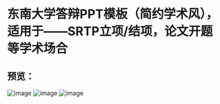 # 东南大学答辩PPT模板（简约学术风），适用于——SRTP立项/结项，论文开题等学术场合
## 预览：
![image](https://github.com/CeylanLiu/Southeast-University-PPT-Template/assets/121714461/5cb77037-2ec6-4d05-a7e9-9a85fe33e72a)
![image](https://github.com/CeylanLiu/Southeast-University-PPT-Template/assets/121714461/fff2c812-118c-445f-9981-e24bf3f4f398)
![image](https://github.com/CeylanLiu/Southeast-University-PPT-Template/assets/121714461/b93d78a3-19be-4aa6-949b-1eb4344b7e4e)
